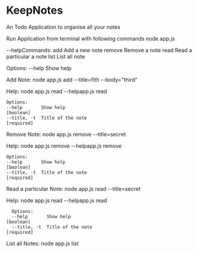 # KeepNotes
An Todo Application to organise all your notes

Run Application from terminal with following commands
node app.js

--helpCommands:
 add     Add a new note
 remove  Remove a  note
 read    Read a particular a  note
 list    List all  note

Options:
 --help  Show help  

Add Note:
  node app.js add --title=fith  --body="third"

  Help:
      node app.js read --helpapp.js read

    Options:
    --help       Show help                                               [boolean]
    --title, -t  Title of the note                                      [required]


Remove Note:
  node app.js remove --title=secret

  Help:
      node app.js remove --helpapp.js remove

    Options:
    --help       Show help                                               [boolean]
    --title, -t  Title of the note                                      [required]

Read a particular Note:
  node app.js read --title=secret

  Help:
    node app.js read --helpapp.js read

      Options:
      --help       Show help                                               [boolean]
      --title, -t  Title of the note                                      [required]

List all Notes:
  node app.js list
